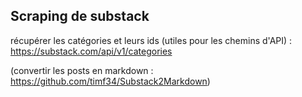 ## Scraping de substack

récupérer les catégories et leurs ids (utiles pour les chemins d'API) : https://substack.com/api/v1/categories

(convertir les posts en markdown : https://github.com/timf34/Substack2Markdown)
